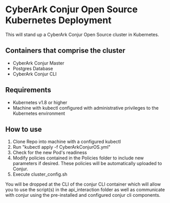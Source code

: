# CyberArk Conjur Open Source Kubernetes Deployment
This will stand up a CyberArk Conjur Open Source cluster in Kubernetes.  

## Containers that comprise the cluster
* CyberArk Conjur Master
* Postgres Database
* CyberArk Conjur CLI

## Requirements
* Kubernetes v1.8 or higher
* Machine with kubectl configured with administrative privileges to the Kubernetes environment

## How to use

1. Clone Repo into machine with a configured kubectl
2. Run "kubectl apply -f CyberArkConjurOS.yml"
3. Check for the new Pod's readiness
4. Modify policies contained in the Policies folder to include new parameters if desired.  These policies will be automatically uploaded to Conjur.
5. Execute cluster_config.sh

You will be dropped at the CLI of the conjur CLI container which will allow you to use the script(s) in the api_interaction folder as well as communicate with conjur using the pre-installed and configured conjur cli components. 